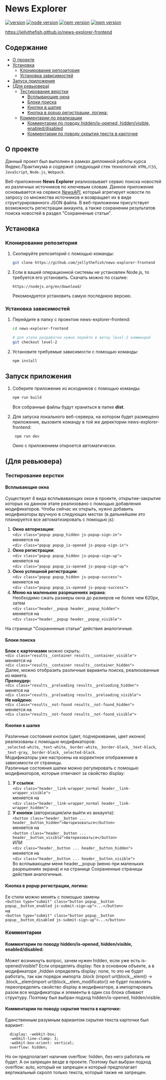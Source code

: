 # News Explorer

[![version](https://img.shields.io/badge/version-1.0.0-blue.svg)](https://github.com/jellythefish/news-explorer-frontend/tree/v1.0.0) [![node version](https://img.shields.io/badge/node-12.16.2-green.svg)](https://nodejs.org/en/) [![npm version](https://img.shields.io/badge/npm-6.14.4-red.svg)](https://nodejs.org/en/) [![npm version](https://img.shields.io/badge/build-passing-green.svg)]()

https://jellythefish.github.io/news-explorer-frontend

## Содержание

* [О проекте](#about)
* [Установка](#install)
	* [Клонирование репозитория](#clone)
	*  [Установка зависимостей](#dep)
* [Запуск приложения](#run)
* [(Для ревьювера)](#review)
	* [Тестирование верстки](#test)
		* [Всплывающие окна](#popup)
		* [Блоки поиска](#search)
		* [Кнопки в шапке](#header)
		* [Кнопка в popup регистрации, логина:](#button)
  * [Комментарии по реализации](#comments)
    * [Комментарии по поводу hidden/is-opened, hidden/visible, enabled/disabled](#comment1)
    * [Комментарии по поводу скрытия текста в карточке](#comment2)

## <a name='about'></a>О проекте
Данный проект был выполнен в рамках дипломной работы курса Яндекс.Практикума и содержит следующий стек технологий:
`HTML/CSS`, `JavaScript`, `Node.js`, `Webpack`.

Веб-приложение **News Explorer** реализовывает сервис поиска новостей из различных источников по ключевым словам. Данное приложение основывается на сервисе [*NewsAPI*](https://newsapi.org/), который агрегирует новости по запросу со множества источников и возвращает их в виде структурированного JSON файла. 
В веб-приложении присутствует возможность регистрации аккаунта, а также сохранении результатов поиска новостей в раздел "Сохранненые статьи".

##  <a name='install'></a>Установка

### <a name='clone'></a>Клонирование репозитория

1. Скопируйте репозиторий с помощью команды:

   ```bash
   git clone https://github.com/jellythefish/news-explorer-frontend
   ```

2. Если в вашей операционной системы не установлен Node.js, то требуется его установить. Скачать можно по ссылке:
   ```
   https://nodejs.org/en/download/
   ```
   Рекомендуется установить самую последнюю версию.

###  <a name='dep'></a>Установка зависимостей

1. Перейдите в папку с проектом news-explorer-frontend:

   ```bash
   cd news-explorer-frontend
   
   # для этапа разработки нужно перейти в ветку level-2 коммандой
   git checkout level-2
   ```

2. Установите требуемые зависимости с помощью команды:

   ```bash
   npm install
   ```



## <a name='run'></a>Запуск приложения

1. Соберите приложение из исходников с помощью команды:

   ```bash
   npm run build
   ```

   Все собранные файлы будут храниться в папке **dist**.

2. Для запуска локального веб-сервера, на котором будет размещено приложение, вызовите команду в той же директории news-explorer-frontend:

   ```bash
    npm run dev
   ```

   Окно с приложением откроется автоматически.

##  <a name='review'></a>(Для ревьювера)
###  <a name='test'></a>Тестирование верстки
####  <a name='popup'></a>Всплывающие окна
Существует 4 вида всплывавающих окон в проекте, открытие-закрытие которых на данном этапе реализовано с помощью добавления модификаторов. Чтобы сейчас их открыть, нужно добавить модификаторы вручную в следующих местах (в дальнейшем это планируется все автоматизировать с помощью js):
1. **Окно авторизации**:  
    `<div class="popup popup_hidden js-popup-sign-in">`  
    меняется на  
    `<div class="popup popup_is-opened js-popup-sign-in">`  
2. **Окно регистрации**:  
    `<div class="popup popup_hidden js-popup-sign-up">`    
    меняется на  
    `<div class="popup popup_is-opened js-popup-sign-up">`  
3. **Окно успешной регистрации**:  
    `<div class="popup popup_hidden js-popup-success">`  
    меняется на  
    `<div class="popup popup_is-opened js-popup-success">`  
4. **Меню на маленьких разрешениях экрана**:  
  Необходимо сжать размеры окна до размеров не более чем 620px, затем  
 `<div class="header__popup header__popup_hidden">`  
    меняется на  
  `<div class="header__popup header__popup_visible">`  

На странице "Сохранненые статьи" действия аналогичные.

#### <a name='search'></a>Блоки поиска
**Блок с карточками** можно скрыть:  
`<div class="results__container results__container_visible">`  
меняется на  
`<div class="results__container results__container_hidden">`  
Далее, можно отобразить различные варианты поиска, реализованные из макета.  
**Прелоудер:**  
`<div class="results__preloading results__preloading_hidden">`  
менятся на  
`<div class="results__preloading results__preloading_visible">`  
**Не найдено:**  
`<div class="results__not-found results__not-found_hidden">`  
меняется на  
`<div class="results__not-found results__not-found_visible">`  

####  <a name='header'></a>Кнопки в шапке
Различные состояния кнопок (цвет, подчеркивание, цвет иконки) реализованы с помощью модификаторов:  
`_selected-white`, `_text-white`, `_border-white`, `_border-black`, `_text-black`, `_text-gray`, `_border-black`,
`_selected-black`.  
Модификаторы уже настроены на корректное отображение в зависимости от страницы.  
Различные состояния шапки можно регулировать с помощью модификаторов, которые отвечают за свойство display:  
1. **У ссылки**:  
`<div class="header__link-wrapper_normal header__link-wrapper_visible">`  
меняется на  
`<div class="header__link-wrapper_normal header__link-wrapper_hidden">`  
2. **У кнопки** (авторизация/или выйти из аккаунта):  
`<button class="header__button ... header__button_hidden">Авторизоваться</button>`  
меняется на  
`<button class="header__button ... header__button_visible">Авторизоваться</button>`  
ИЛИ  
`<div class="header__button ... header__button_hidden">`  
меняется на  
`<div class="header__button ... header__button_visible">`  
Во всплывающем меня header__popup (меню при маленьких разрешениях экрана) и на странице Сохраненные страницы действия аналогичные.  

####  <a name='button'></a>Кнопка в popup регистрации, логина:
Ее стили можно менять с помощью замены  
`<button type="submit" class="button popup__button popup__button_enabled js-submit-sign-up">...</button>`  
на  
`<button type="submit" class="button popup__button popup__button_disabled js-submit-sign-up">...</button>`  

###  <a name='comments'></a>Комментарии

#### <a name='comment1'></a>Комментарии по поводу hidden/is-opened, hidden/visible, enabled/disabled:
Может возникнуть вопрос, зачем нужен hidden, если уже есть is-opened/visible? Eсли определять display: flex в основном объекте, а в модификаторе _hidden определять display: none, то это не будет работать, так как порядок импорта .block (import url(block__elem)) -> .block__elem(import url(block__elem_modificator)) не будет позволять переопределять свойство display в модификаторе, а импортировать разом все модификаторы и элементы в один css блока сбивают структуру. Поэтому был выбран подход hidden/is-opened, hidden/visible.
#### <a name='comment2'></a>Комментарии по поводу скрытия текста в карточке:
Единственным разумным вариантом скрытия текста карточки был вариант:
```
  display: -webkit-box;
  -webkit-line-clamp: 3;
  -webkit-box-orient: vertical;  
  overflow: hidden;
```
Но он предполагает наличие overflow: hidden, без него работать не будет. А он запрещен везде в проекте. Поэтому был выбран подход overflow: auto, который не запрещен и который предполагает вертикальный скролл только текста, который также не запрещен.
